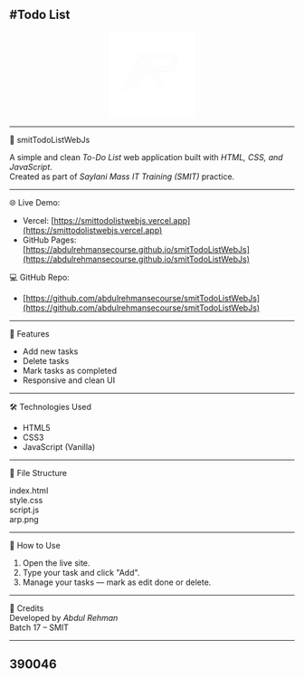 #Todo List
---
<p align="center">
  <img src="assets/arp.png" alt="Project Logo" width="150"/>
</p>

---

📝 smitTodoListWebJs

A simple and clean *To-Do List* web application built with *HTML, CSS, and JavaScript*.  
Created as part of *Saylani Mass IT Training (SMIT)* practice.

---

🌐 Live Demo:  
- Vercel: [https://smittodolistwebjs.vercel.app](https://smittodolistwebjs.vercel.app)  
- GitHub Pages: [https://abdulrehmansecourse.github.io/smitTodoListWebJs](https://abdulrehmansecourse.github.io/smitTodoListWebJs)

💻 GitHub Repo:  
- [https://github.com/abdulrehmansecourse/smitTodoListWebJs](https://github.com/abdulrehmansecourse/smitTodoListWebJs)

---

🚀 Features
- Add new tasks
- Delete tasks
- Mark tasks as completed
- Responsive and clean UI

---

🛠 Technologies Used
- HTML5
- CSS3
- JavaScript (Vanilla)

---

📂 File Structure

index.html  
style.css  
script.js  
arp.png

---

📢 How to Use
1. Open the live site.
2. Type your task and click "Add".
3. Manage your tasks — mark as edit done or delete.

---

🙌 Credits  
Developed by *Abdul Rehman*  
Batch 17 – SMIT 

---
390046  
---
